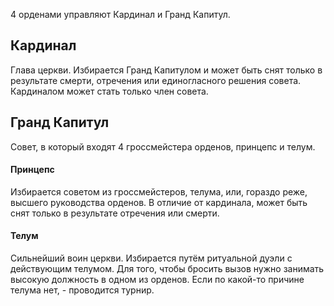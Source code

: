 4 орденами управляют Кардинал и Гранд Капитул.
## Кардинал
Глава церкви. Избирается Гранд Капитулом и может быть снят только в результате смерти, отречения или единогласного решения совета. Кардиналом может стать только член совета.
## Гранд Капитул
Совет, в который входят 4 гроссмейстера орденов, принцепс и телум.
#### Принцепс
Избирается советом из гроссмейстеров, телума, или, гораздо реже, высшего руководства орденов. В отличие от кардинала, может быть снят только в результате отречения или смерти.
#### Телум
Сильнейший воин церкви. Избирается путём ритуальной дуэли с действующим телумом.
Для того, чтобы бросить вызов нужно занимать высокую должность в одном из орденов.
Если по какой-то причине телума нет, - проводится турнир.